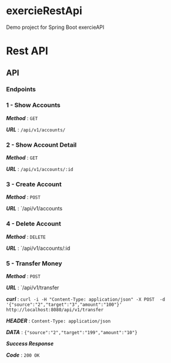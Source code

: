 # exercieRestApi
Demo project for Spring Boot exercieAPI
# Rest API
## API
### Endpoints

### 1 - Show Accounts

***Method*** : `GET` 

***URL*** : `/api/v1/accounts/`


### 2 - Show Account Detail

***Method*** : `GET`

***URL*** : `/api/v1/accounts/:id`

### 3 - Create Account

***Method*** : `POST`

***URL*** : `/api/v1/accounts

### 4 - Delete Account

***Method*** : `DELETE`

***URL*** : `/api/v1/accounts/:id



### 5 - Transfer Money

***Method*** : `POST`

***URL*** : `/api/v1/transfer

***curl*** : ```curl -i -H "Content-Type: application/json" -X POST  -d '{"source":"2","target":"3","amount":"100"}'  http://localhost:8080/api/v1/transfer ```

***HEADER*** : `Content-Type: application/json`

***DATA*** : ```{"source":"2","target":"199","amount":"10"}```

***Success Response***

***Code*** : `200 OK`



